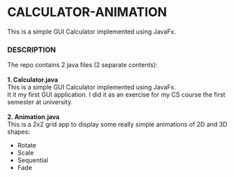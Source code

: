 # CALCULATOR-ANIMATION
This is a simple GUI Calculator implemented using JavaFx.

### DESCRIPTION
The repo contains 2 java files (2 separate contents): <br /><br />
**1. Calculator.java**<br />
This is a simple GUI Calculator implemented using JavaFx.<br />
It it my first GUI application. I did it as an exercise for my CS course the first semester at university.<br /><br />
**2. Animation.java**<br />
This is a 2x2 grid app to display some really simple animations of 2D and 3D shapes:
* Rotate
* Scale
* Sequential
* Fade
